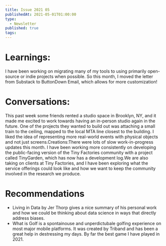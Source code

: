 ```yaml
---
title: Issue 2021 05
publishedAt: 2021-05-01T01:00:00
type:
  - Newsletter
published: true
tags:
---
```


# Learnings:

I have been working on migrating many of my tools to using primarily open-source or indie projects when possible. So this month, I moved the letter from Substack to ButtonDown Email, which allows for more customization!

# Conversations:

This past week some friends rented a studio space in Brooklyn, NY, and it made me excited to work towards having an in-person studio again in the future. One of the projects they wanted to build out was attaching a small train to the ceiling, mapped to the local MTA line closest to the building. I liked the idea of representing more real-world events with physical objects and not just screens.Creations:There were lots of slow work-in-progress updates this month. I have been working more consistently on developing the public-facing version of the Tiny Factories community with a project called TinyGarden, which has now has a development log.We are also taking on clients at Tiny Factories, and I have been exploring what the service offerings could look like and how we want to keep the community involved in the research we produce.

# Recommendations

- Living in Data by Jer Thorp gives a nice summary of his personal work and how we could be thinking about data science in ways that directly address biases.
- What is Golf is a spontainouse and unperdictubale golfing experience on most major mobile platforms. It was created by Triband and has been a great help in destressing my days. By far the best game I have played in 2021.
